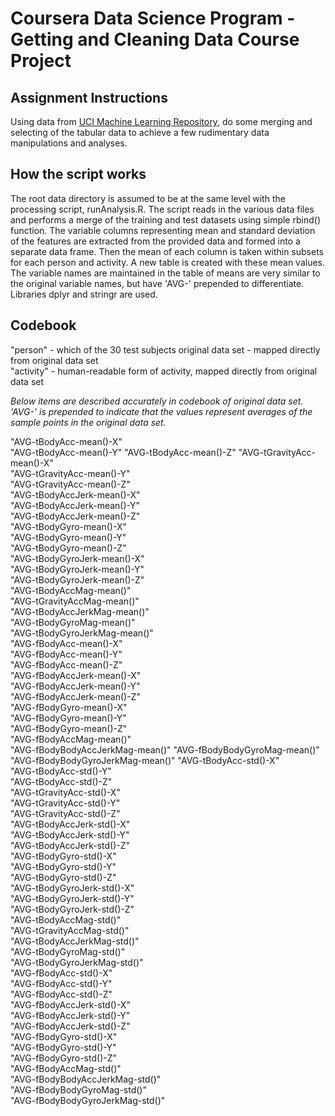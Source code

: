# Coursera Data Science Program - Getting and Cleaning Data Course Project
## Assignment Instructions
Using data from [UCI Machine Learning Repository](http://archive.ics.uci.edu/ml/datasets/Human+Activity+Recognition+Using+Smartphones),
do some merging and selecting of the tabular data to achieve a few rudimentary data manipulations and analyses.
## How the script works
The root data directory is assumed to be at the same level with the processing script, runAnalysis.R.
The script reads in the various data files and performs a merge of the training and test datasets using simple rbind() function.
The variable columns representing mean and standard deviation of the features are extracted from the provided data
and formed into a separate data frame. Then the mean of each column is taken within subsets for each person and activity. 
A new table is created with these mean values. The variable names are maintained in the table of means are very similar 
to the original variable names, but have 'AVG-' prepended to differentiate.
Libraries dplyr and stringr are used.
## Codebook
"person"    - which of the 30 test subjects original data set - mapped directly from original data set   
"activity"  - human-readable form of activity, mapped directly from original data set

*Below items are described accurately in codebook of original data set.*
*'AVG-' is prepended to indicate that the values represent averages*
*of the sample points in the original data set.*            

"AVG-tBodyAcc-mean()-X"          
"AVG-tBodyAcc-mean()-Y"
"AVG-tBodyAcc-mean()-Z"
"AVG-tGravityAcc-mean()-X"       
"AVG-tGravityAcc-mean()-Y"        
"AVG-tGravityAcc-mean()-Z"        
"AVG-tBodyAccJerk-mean()-X"      
"AVG-tBodyAccJerk-mean()-Y"       
"AVG-tBodyAccJerk-mean()-Z"       
"AVG-tBodyGyro-mean()-X"         
"AVG-tBodyGyro-mean()-Y"          
"AVG-tBodyGyro-mean()-Z"          
"AVG-tBodyGyroJerk-mean()-X"     
"AVG-tBodyGyroJerk-mean()-Y"      
"AVG-tBodyGyroJerk-mean()-Z"      
"AVG-tBodyAccMag-mean()"         
"AVG-tGravityAccMag-mean()"       
"AVG-tBodyAccJerkMag-mean()"      
"AVG-tBodyGyroMag-mean()"        
"AVG-tBodyGyroJerkMag-mean()"     
"AVG-fBodyAcc-mean()-X"           
"AVG-fBodyAcc-mean()-Y"          
"AVG-fBodyAcc-mean()-Z"           
"AVG-fBodyAccJerk-mean()-X"       
"AVG-fBodyAccJerk-mean()-Y"      
"AVG-fBodyAccJerk-mean()-Z"       
"AVG-fBodyGyro-mean()-X"          
"AVG-fBodyGyro-mean()-Y"         
"AVG-fBodyGyro-mean()-Z"          
"AVG-fBodyAccMag-mean()"          
"AVG-fBodyBodyAccJerkMag-mean()" 
"AVG-fBodyBodyGyroMag-mean()"     
"AVG-fBodyBodyGyroJerkMag-mean()" 
"AVG-tBodyAcc-std()-X"           
"AVG-tBodyAcc-std()-Y"            
"AVG-tBodyAcc-std()-Z"            
"AVG-tGravityAcc-std()-X"        
"AVG-tGravityAcc-std()-Y"         
"AVG-tGravityAcc-std()-Z"         
"AVG-tBodyAccJerk-std()-X"       
"AVG-tBodyAccJerk-std()-Y"        
"AVG-tBodyAccJerk-std()-Z"        
"AVG-tBodyGyro-std()-X"          
"AVG-tBodyGyro-std()-Y"           
"AVG-tBodyGyro-std()-Z"           
"AVG-tBodyGyroJerk-std()-X"      
"AVG-tBodyGyroJerk-std()-Y"       
"AVG-tBodyGyroJerk-std()-Z"       
"AVG-tBodyAccMag-std()"          
"AVG-tGravityAccMag-std()"        
"AVG-tBodyAccJerkMag-std()"       
"AVG-tBodyGyroMag-std()"         
"AVG-tBodyGyroJerkMag-std()"      
"AVG-fBodyAcc-std()-X"            
"AVG-fBodyAcc-std()-Y"           
"AVG-fBodyAcc-std()-Z"            
"AVG-fBodyAccJerk-std()-X"        
"AVG-fBodyAccJerk-std()-Y"       
"AVG-fBodyAccJerk-std()-Z"        
"AVG-fBodyGyro-std()-X"           
"AVG-fBodyGyro-std()-Y"          
"AVG-fBodyGyro-std()-Z"           
"AVG-fBodyAccMag-std()"           
"AVG-fBodyBodyAccJerkMag-std()"  
"AVG-fBodyBodyGyroMag-std()"      
"AVG-fBodyBodyGyroJerkMag-std()" 